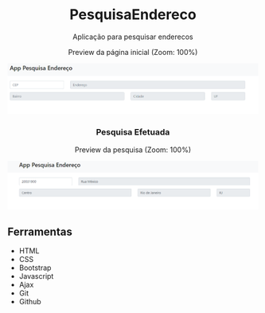 <h1 align="center"> PesquisaEndereco </h1>

<p align="center">Aplicação para pesquisar enderecos</p>

<p align="center">Preview da página inicial (Zoom: 100%)</p>
<img src="/public/preview/PesquisaEndereco-Home-Preview.png">

<h3 align="center">Pesquisa Efetuada</h3>
<p align="center">Preview da pesquisa (Zoom: 100%)</p>
<img src="/public/preview/PesquisaEndereco-Pesquisa-Preview.png">


## Ferramentas

- HTML
- CSS
- Bootstrap
- Javascript
- Ajax
- Git
- Github
